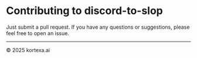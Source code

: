 # Contributing to discord-to-slop

Just submit a pull request. If you have any questions or suggestions, please feel free to open an issue.

---

© 2025 kortexa.ai
